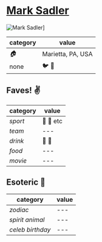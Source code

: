 # [Mark Sadler](https://github.com/letrado)

![Mark Sadler](https://avatars2.githubusercontent.com/u/12279247?v=3&s=192)]

| category | value |
|-----------|-------|
| _:house:_ | Marietta, PA, USA |
|   none   | :bird: :snake: |

## Faves! :v:

| category | value |
|----------|--------|
| _sport_  | :football: :basketball: etc |
| _team_   | --- |
| _drink_  | :beer: :wine_glass: |
| _food_   | --- |
| _movie_  | --- |

## Esoteric :crystal_ball:

| category | value |
|----------|-------|
| _zodiac_ | --- |
| _spirit animal_ | --- |
| _celeb birthday_ | --- |
